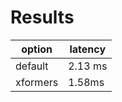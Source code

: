 # Results

| option   | latency |
| -------- | ------- |
| default  | 2.13 ms |
| xformers | 1.58ms  |



